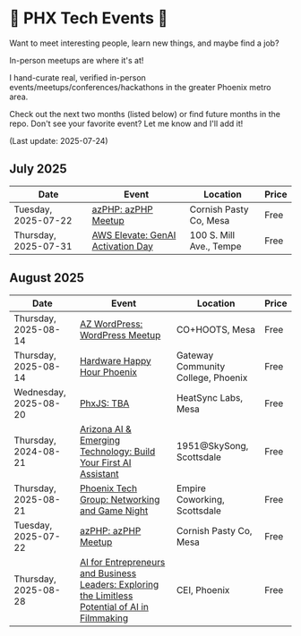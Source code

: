 # 🌵 PHX Tech Events 🌵

Want to meet interesting people, learn new things, and maybe find a job?

In-person meetups are where it's at!

I hand-curate real, verified in-person events/meetups/conferences/hackathons in the greater Phoenix metro area.

Check out the next two months (listed below) or find future months in the repo. Don't see your favorite event? Let me know and I'll add it!

(Last update: 2025-07-24)

## July 2025

| Date | Event | Location | Price |
| ---- | ----- | -------- | ----- |
| Tuesday, 2025-07-22 | [azPHP: azPHP Meetup](https://www.meetup.com/azphpug/events/308788351/) | Cornish Pasty Co, Mesa | Free |
| Thursday, 2025-07-31 | [AWS Elevate: GenAI Activation Day](https://www.meetup.com/awsarizona/events/310023720/) | 100 S. Mill Ave., Tempe | Free |

## August 2025

| Date | Event | Location | Price |
| ---- | ----- | -------- | ----- |
| Thursday, 2025-08-14 | [AZ WordPress: WordPress Meetup](https://www.meetup.com/arizona-wordpress-group/events/rsfhrtyhclbsb/) | CO+HOOTS, Mesa | Free |
| Thursday, 2025-08-14 | [Hardware Happy Hour Phoenix](https://www.meetup.com/hardware-happy-hour-3h-phoenix/events/309610386) | Gateway Community College, Phoenix | Free |
| Wednesday, 2025-08-20 | [PhxJS: TBA](https://www.meetup.com/phoenix-javascript/events/310077067/) | HeatSync Labs, Mesa | Free |
| Thursday, 2024-08-21 | [Arizona AI & Emerging Technology: Build Your First AI Assistant](https://www.meetup.com/azemergingtech/events/308467733/) | 1951@SkySong, Scottsdale | Free |
| Thursday, 2025-08-21 | [Phoenix Tech Group: Networking and Game Night](https://www.meetup.com/phoenix-tech-group/events/309128847/?) | Empire Coworking, Scottsdale | Free |
| Tuesday, 2025-07-22 | [azPHP: azPHP Meetup](https://www.meetup.com/azphpug/events/vqdnltyhclbjc/) | Cornish Pasty Co, Mesa | Free |
| Thursday, 2025-08-28  | [AI for Entrepreneurs and Business Leaders: Exploring the Limitless Potential of AI in Filmmaking](https://www.meetup.com/ai-for-entrepreneurs-and-business-leaders/events/308561837/) | CEI, Phoenix | Free |
